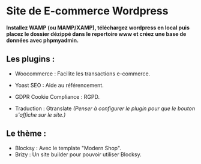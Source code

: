 # Site de E-commerce Wordpress


__Installez WAMP (ou MAMP/XAMP), téléchargez wordpress en local puis placez le dossier dézippé dans le repertoire www et créez une base de données avec phpmyadmin.__


## Les plugins :

  - Woocommerce : Facilite les transactions e-commerce.
  
  - Yoast SEO : Aide au référencement.
  
  - GDPR Cookie Compliance : RGPD.
  
  - Traduction : Gtranslate *(Penser à configurer le plugin pour que le bouton s'affiche sur le site.)*


## Le thème :
  - Blocksy : Avec le template "Modern Shop". 
  - Brizy : Un site builder pour pouvoir utiliser Blocksy.
